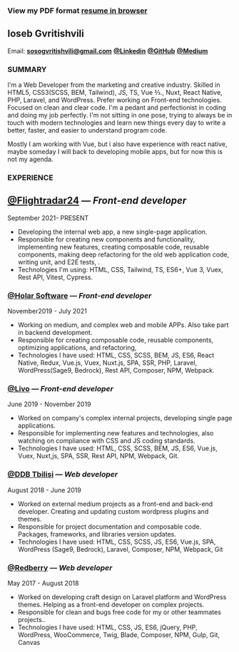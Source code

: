 ### View my PDF format [resume in browser](https://sosog.github.io/resume)

## Ioseb Gvritishvili

Email: [**sosogvritishvili@gmail.com**](mailto:sosogvritishvili@gmail.com) [**@Linkedin**](https://www.linkedin.com/in/ioseb-gvritishvili/) [**@GitHub**](https://github.com/sosog) [**@Medium**](https://sosogvritishvili.medium.com/)

### **SUMMARY**

I'm a Web Developer from the marketing and creative industry. Skilled in HTML5, CSS3(SCSS, BEM, Tailwind), JS, TS, Vue ⅔., Nuxt, React Native, PHP, Laravel, and WordPress. Prefer working on Front-end technologies. Focused on clean and clear code. I'm a pedant and perfectionist in coding and doing my job perfectly. I'm not sitting in one pose, trying to always be in touch with modern technologies and learn new things every day to write a better, faster, and easier to understand program code.

Mostly I am working with Vue, but i also have experience with react native, maybe someday I will back to developing mobile apps, but for now this is not my agenda.

### **EXPERIENCE**

## [@Flightradar24](https://www.flightradar24.com/) _— Front-end developer_

September 2021- PRESENT

- Developing the internal web app, a new single-page application.
- Responsible for creating new components and functionality, implementing new features, creating composable code, reusable components, making deep refactoring for the old web application code, writing unit, and E2E tests, .
- Technologies I'm using: HTML, CSS, Tailwind, TS, ES6+, Vue 3, Vuex, Rest API, Vitest, Cypress.

### [@Holar Software](https://holar.io/) _— Front-end developer_

November2019 - July 2021

- Working on medium, and complex web and mobile APPs. Also take part in backend development.
- Responsible for creating composable code, reusable components, optimizing applications, and refactoring,
- Technologies I have used: HTML, CSS, SCSS, BEM, JS, ES6, React Native, Redux, Vue.js, Vuex, Nuxt.js, SPA, SSR, PHP, Laravel, WordPress(Sage9, Bedrock), Rest API, Composer, NPM, Webpack.

### [@Livo](https://livo.ge/) _— Front-end developer_

June 2019 - November 2019

- Worked on company's complex internal projects, developing single page applications.
- Responsible for implementing new features and technologies, also watching on compliance with CSS and JS coding standards.
- Technologies I have used: HTML, CSS, SCSS, BEM, JS, ES6, Vue.js, Vuex, Nuxt,js, SPA, SSR, Rest API, NPM, Webpack, Git.

### [@DDB Tbilisi](http://www.betterfly.ge/) _— Web developer_

August 2018 - June 2019

- Worked on external medium projects as a front-end and back-end developer. Creating and updating custom wordpress plugins and themes.
- Responsible for project documentation and composable code. Packages, frameworks, and libraries version updates.
- Technologies I have used: HTML, CSS, SCSS, JS, ES6, Vue.js, SPA, WordPress (Sage9, Bedrock), Laravel, Composer, NPM, Webpack, Git

### [@Redberry](https://redberry.international/) _— Web developer_

May 2017 - August 2018

- Worked on developing craft design on Laravel platform and WordPress themes. Helping as a front-end developer on complex projects.
- Responsible for clean and bugs free code for my or other teammates projects..
- Technologies I have used: HTML, CSS, JS, ES6, jQuery, PHP, WordPress, WooCommerce, Twig, Blade, Composer, NPM, Gulp, Git, Canvas
